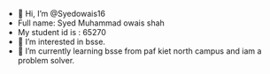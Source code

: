 - 👋 Hi, I’m @Syedowais16
- Full name: Syed Muhammad owais shah
- My student id is : 65270
- 👀 I’m interested in bsse.
- 🌱 I’m currently learning bsse from paf kiet north campus and iam a problem solver.

<!---
Syedowais16/Syedowais16 is a ✨ special ✨ repository because its `README.md` (this file) appears on your GitHub profile.
You can click the Preview link to take a look at your changes.
--->
